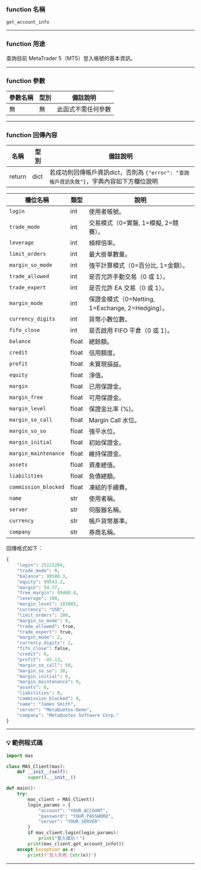 ### function 名稱

`get_account_info`

---

### function 用途

查詢目前 MetaTrader 5（MT5）登入帳號的基本資訊。

---

### function 參數

| 參數名稱 | 型別 | 備註說明     |
|----------|------|--------------|
| 無       | 無   | 此函式不需任何參數 |

---

### function 回傳內容

| 名稱   | 型別 | 備註說明                                               |
|--------|------|----------------------------------------------------------|
| return | dict | 若成功則回傳帳戶資訊dict，否則為 `{"error": "查詢帳戶資訊失敗"}`，字典內容如下方欄位說明|

| 欄位名稱               | 類型 | 說明 |
|-----------------------|------|------|
| `login`               | int  | 使用者帳號。 |
| `trade_mode`          | int  | 交易模式（0=實盤, 1=模擬, 2=競賽）。 |
| `leverage`            | int  | 槓桿倍率。 |
| `limit_orders`        | int  | 最大掛單數量。 |
| `margin_so_mode`      | int  | 強平計算模式（0=百分比, 1=金額）。 |
| `trade_allowed`       | int  | 是否允許手動交易（0 或 1）。 |
| `trade_expert`        | int  | 是否允許 EA 交易（0 或 1）。 |
| `margin_mode`         | int  | 保證金模式（0=Netting, 1=Exchange, 2=Hedging）。 |
| `currency_digits`     | int  | 貨幣小數位數。|
| `fifo_close`          | int  | 是否啟用 FIFO 平倉（0 或 1）。 |
| `balance`             | float | 總餘額。 |
| `credit`              | float | 信用額度。 |
| `profit`              | float | 未實現損益。 |
| `equity`              | float | 淨值。 |
| `margin`              | float | 已用保證金。 |
| `margin_free`         | float | 可用保證金。 |
| `margin_level`        | float | 保證金比率 (%)。 |
| `margin_so_call`      | float | Margin Call 水位。 |
| `margin_so_so`        | float | 強平水位。 |
| `margin_initial`      | float | 初始保證金。 |
| `margin_maintenance`  | float | 維持保證金。 |
| `assets`              | float | 資產總值。 |
| `liabilities`         | float | 負債總額。 |
| `commission_blocked`  | float | 凍結的手續費。|
| `name`                | str  | 使用者稱。 |
| `server`              | str  | 伺服器名稱。 |
| `currency`            | str  | 帳戶貨幣基準。 |
| `company`             | str  | 券商名稱。 |


回傳格式如下：
```python
{
    "login": 25115284,
    "trade_mode": 0,
    "balance": 99588.3,
    "equity": 99543.2,
    "margin": 54.37,
    "free_margin": 99488.8,
    "leverage": 100,
    "margin_level": 183085,
    "currency": "USD",
    "limit_orders": 200,
    "margin_so_mode": 0,
    "trade_allowed": true,
    "trade_expert": true,
    "margin_mode": 2,
    "currency_digits": 2,
    "fifo_close": false,
    "credit": 0,
    "profit": -45.13,
    "margin_so_call": 50,
    "margin_so_so": 30,
    "margin_initial": 0,
    "margin_maintenance": 0,
    "assets": 0,
    "liabilities": 0,
    "commission_blocked": 0,
    "name": "James Smith",
    "server": "MetaQuotes-Demo",
    "company": "MetaQuotes Software Corp."
}
```

---

### 💡 範例程式碼

```python
import mas

class MAS_Client(mas):
    def __init__(self):
        super().__init__()

def main():
    try:
        mas_client = MAS_Client()
        login_params = {
            "account": "YOUR_ACCOUNT",
            "password": "YOUR_PASSWORD",
            "server": "YOUR_SERVER"
        }
        if mas_client.login(login_params):
            print("登入成功！")
        print(mas_client.get_account_info())
    except Exception as e:
        print(f"登入失敗:{str(e)}")
```
---
